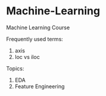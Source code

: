 # Machine-Learning
Machine Learning Course

Frequently used terms:
1. axis
2. loc vs iloc

Topics:
1. EDA
2. Feature Engineering

